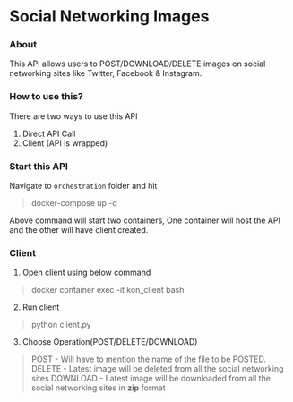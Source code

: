 # Social Networking Images
### About
<p>
This API allows users to POST/DOWNLOAD/DELETE images on social networking sites like Twitter, Facebook & Instagram.
</p>

### How to use this?
There are two ways to use this API
1. Direct API Call
2. Client (API is wrapped)

### Start this API
Navigate to `orchestration` folder and hit

> docker-compose up -d

Above command will start two containers, One container will host the API and the other will have client created.

### Client
1. Open client using below command
> docker container exec -it kon_client bash

2. Run client
> python client.py

3. Choose Operation(POST/DELETE/DOWNLOAD)
> POST - Will have to mention the name of the file to be POSTED.
> DELETE - Latest image will be deleted from all the social networking sites
> DOWNLOAD - Latest image will be downloaded from all the social networking sites in **zip** format


